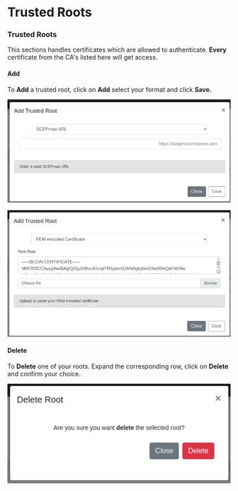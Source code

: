 # Trusted Roots

### Trusted Roots

This sections handles certificates which are allowed to authenticate. **Every** certificate from the CA's listed here will get access. 

#### Add 

To **Add** a trusted root, click on **Add** select your format and click **Save.** 

![](../../.gitbook/assets/image%20%2824%29.png)

![](../../.gitbook/assets/image%20%2825%29.png)

#### Delete

To **Delete** one of your roots. Expand the corresponding row, click on **Delete** and confirm your choice.

![](../../.gitbook/assets/image%20%2839%29.png)

